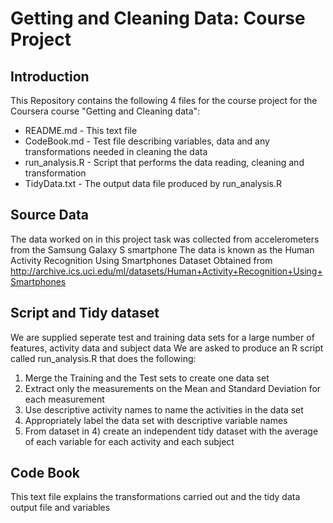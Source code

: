 # Getting and Cleaning Data: Course Project

## Introduction
This Repository contains the following 4 files for the course project for the Coursera course "Getting and Cleaning data":
* README.md - This text file
* CodeBook.md - Test file describing variables, data and any transformations needed in cleaning the data
* run_analysis.R - Script that performs the data reading, cleaning and transformation
* TidyData.txt - The output data file produced by run_analysis.R

## Source Data
The data worked on in this project task was collected from accelerometers from the Samsung Galaxy S smartphone
The data is known as the Human Activity Recognition Using Smartphones Dataset
Obtained from http://archive.ics.uci.edu/ml/datasets/Human+Activity+Recognition+Using+Smartphones

## Script and Tidy dataset
We are supplied seperate test and training data sets for a large number of features, activity data and subject data
We are asked to produce an R script called run_analysis.R that does the following:
 1) Merge the Training and the Test sets to create one data set
 2) Extract only the measurements on the Mean and Standard Deviation for each measurement
 3) Use descriptive activity names to name the activities in the data set
 4) Appropriately label the data set with descriptive variable names
 5) From dataset in 4) create an independent tidy dataset with the average of each variable for each activity and each subject

## Code Book
This text file explains the transformations carried out and the tidy data output file and variables
